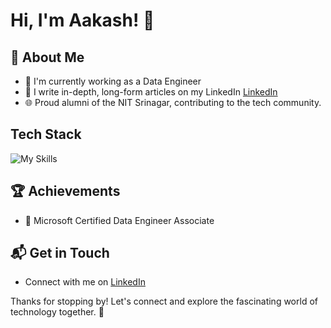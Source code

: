 # Hi, I'm Aakash! 👋


## 🚀 About Me

- 🔭 I'm currently working as a Data Engineer
- 📝 I write in-depth, long-form articles on my LinkedIn [LinkedIn](www.linkedin.com/in/aakashdeep-b-419a471a4)
- 🌐 Proud alumni of the NIT Srinagar, contributing to the tech community.



## Tech Stack
![My Skills](https://go-skill-icons.vercel.app/api/icons?i=azure,python,spark,hadoop,hive,kafka,postgressql,mongodb,databricks,delta,snowflake,airflow,azuredevops,docker,git,githubactions,jenkins,)



 ## 🏆 Achievements

- 🌟 Microsoft Certified Data Engineer Associate


## 📬 Get in Touch

- Connect with me on [LinkedIn](www.linkedin.com/in/aakashdeep-b-419a471a4)


Thanks for stopping by! Let's connect and explore the fascinating world of technology together. 🚀










